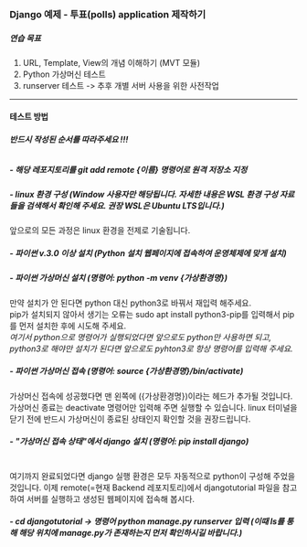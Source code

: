 ### Django 예제 - 투표(polls) application 제작하기

##### 연습 목표
1. URL, Template, View의 개념 이해하기 (MVT 모듈)
2. Python 가상머신 테스트
3. runserver 테스트 -> 추후 개별 서버 사용을 위한 사전작업
---
#### 테스트 방법
###### **반드시 작성된 순서를 따라주세요 !!!**
##### - 해당 레포지토리를 git add remote {이름} 명령어로 원격 저장소 지정
##### - linux 환경 구성 (Window 사용자만 해당됩니다. 자세한 내용은 WSL 환경 구성 자료들을 검색해서 확인해 주세요. 권장 WSL은 Ubuntu LTS입니다.) 
앞으로의 모든 과정은 linux 환경을 전제로 기술됩니다.
##### - 파이썬 v.3.0 이상 설치 (Python 설치 웹페이지에 접속하여 운영체제에 맞게 설치)
##### - 파이썬 가상머신 설치 (명령어: python -m venv {가상환경명})
만약 설치가 안 된다면 python 대신 python3로 바꿔서 재입력 해주세요.
</br>pip가 설치되지 않아서 생기는 오류는 sudo apt install python3-pip를 입력해서 pip를 먼저 설치한 후에 시도해 주세요. 
</br>*여기서 python으로 명령어가 실행되었다면 앞으로도 python만 사용하면 되고, python3로 해야만 설치가 된다면 앞으로도 pyhton3로 항상 명령어를 입력해 주세요.*
##### - 파이썬 가상머신 접속 (명령어: source {가상환경명}/bin/activate) 
가상머신 접속에 성공했다면 맨 왼쪽에 ({가상환경명})이라는 헤드가 추가될 것입니다. 
</br>가상머신 종료는 deactivate 명령어만 입력해 주면 실행할 수 있습니다. linux 터미널을 닫기 전에 반드시 가상머신이 종료된 상태인지 확인할 것을 권장드립니다.
##### - "가상머신 접속 상태"에서 django 설치 (명령어: pip install django) 
</br>여기까지 완료되었다면 django 실행 환경은 모두 자동적으로 python이 구성해 주었을 것입니다. 이제 remote(=현재 Backend 레포지토리)에서 djangotutorial 파일을 참고하여 서버를 실행하고 생성된 웹페이지에 접속해 봅시다.
##### - cd djangotutorial -> 명령어 python manage.py runserver 입력 (*이때 ls를 통해 해당 위치에 manage.py가 존재하는지 먼저 확인하시길 바랍니다.*)
